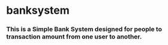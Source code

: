# banksystem
### This is a Simple Bank System designed for people to transaction amount from one user to another.
